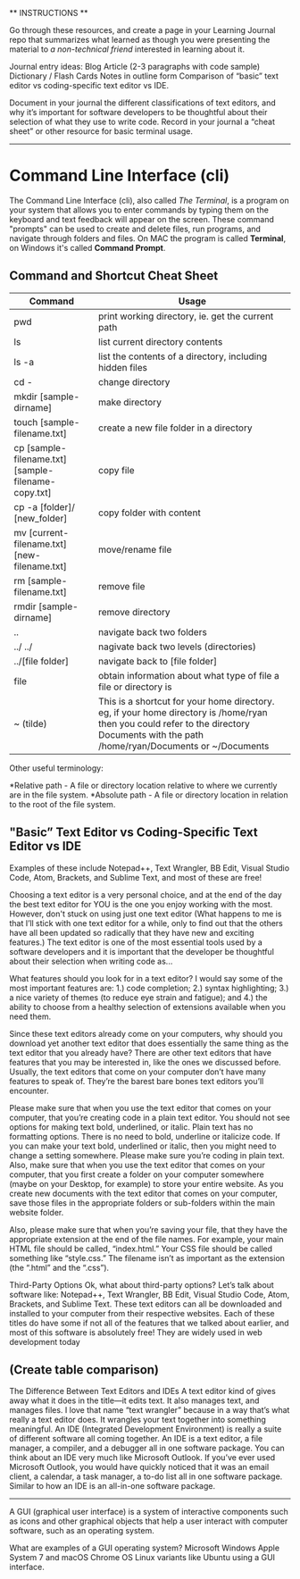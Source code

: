 ** INSTRUCTIONS **

Go through these resources, and create a page in your Learning Journal repo that summarizes what learned 
as though you were presenting the material to *a non-technical friend* interested in learning about it.

Journal entry ideas:
Blog Article (2-3 paragraphs with code sample)
Dictionary / Flash Cards
Notes in outline form
Comparison of “basic” text editor vs coding-specific text editor vs IDE.

Document in your journal the different classifications of text editors, and 
why it’s important for software developers to be thoughtful about their selection of what they use to write code.
Record in your journal a “cheat sheet” or other resource for basic terminal usage.
______________________________________________________________

# Command Line Interface (cli)

The Command Line Interface (cli), also called *The Terminal*, is a program on your system that allows you to enter commands 
by typing them on the keyboard and text feedback will appear on the screen. These command "prompts" can be used to create and delete files, run programs, and navigate through folders and files.  On MAC the program is called **Terminal**, on Windows it's called **Command Prompt**.

## **Command and Shortcut Cheat Sheet**

| Command       | Usage         |
| ------------- | ------------- |
| pwd   | print working directory, ie. get the current path
| ls   | list current directory contents
| ls -a | list the contents of a directory, including hidden files
| cd -   | change directory
| mkdir [sample-dirname]   | make directory
| touch [sample-filename.txt]   | create a new file folder in a directory
| cp [sample-filename.txt] [sample-filename-copy.txt]   | copy file 
| cp -a [folder]/ [new_folder]   | copy folder with content
| mv [current-filename.txt] [new-filename.txt]   | move/rename file
| rm [sample-filename.txt]   | remove file
| rmdir [sample-dirname]   | remove directory
| ..  | navigate back two folders
| ../ ../  | nagivate back two levels (directories)
| ../[file folder]  | navigate back to [file folder]
| file  | obtain information about what type of file a file or directory is
| ~ (tilde)  | This is a shortcut for your home directory. eg, if your home directory is /home/ryan then you could refer to the directory Documents with the path /home/ryan/Documents or ~/Documents

Other useful terminology:

*Relative path - A file or directory location relative to where we currently are in the file system.
*Absolute path - A file or directory location in relation to the root of the file system.

## "Basic” Text Editor vs Coding-Specific Text Editor vs IDE

Examples of these include Notepad++, Text Wrangler, BB Edit, Visual Studio Code, Atom, Brackets, and Sublime Text, and most of these are free!

Choosing a text editor is a very personal choice, and at the end of the day the best text editor for YOU 
is the one you enjoy working with the most.  However, don't stuck on using just one text editor (What happens to me is that
I’ll stick with one text editor for a while, only to find out that the
others have all been updated so radically that they have new and
exciting features.)
The text editor is one of the most essential tools used by a software developers and it is important that the developer be thoughtful about their
selection when writing code as...

What features should you look for in a text editor? I would say some
of the most important features are: 1.) code completion; 2.) syntax
highlighting; 3.) a nice variety of themes (to reduce eye strain and
fatigue); and 4.) the ability to choose from a healthy selection of
extensions available when you need them. 

Since these text editors already come on your computers, why should
you download yet another text editor that does essentially the same
thing as the text editor that you already have? There are other text
editors that have features that you may be interested in, like the ones
we discussed before. Usually, the text editors that come on your
computer don’t have many features to speak of. They’re the barest
bare bones text editors you’ll encounter.

Please make sure that when you use the text editor that comes on
your computer, that you’re creating code in a plain text editor. You
should not see options for making text bold, underlined, or italic.
Plain text has no formatting options. There is no need to bold,
underline or italicize code. If you can make your text bold, underlined
or italic, then you might need to change a setting somewhere. Please
make sure you’re coding in plain text.
Also, make sure that when you use the text editor that comes on your
computer, that you first create a folder on your computer somewhere
(maybe on your Desktop, for example) to store your entire website.
As you create new documents with the text editor that comes on your
computer, save those files in the appropriate folders or sub-folders
within the main website folder.

Also, please make sure that when you’re saving your file, that they
have the appropriate extension at the end of the file names. For
example, your main HTML file should be called, “index.html.” Your
CSS file should be called something like “style.css.” The filename isn’t
as important as the extension (the “.html” and the “.css”).

Third-Party Options
Ok, what about third-party options? Let’s talk about software like:
Notepad++, Text Wrangler, BB Edit, Visual Studio Code, Atom,
Brackets, and Sublime Text. These text editors can all be downloaded
and installed to your computer from their respective websites. Each
of these titles do have some if not all of the features that we talked
about earlier, and most of this software is absolutely free! They are
widely used in web development today

## **(Create table comparison)**

The Difference Between Text
Editors and IDEs
A text editor kind of gives away what it does in the title—it edits text.
It also manages text, and manages files. I love that name “text
wrangler” because in a way that’s what really a text editor does. It
wrangles your text together into something meaningful.
An IDE (Integrated Development Environment) is really a suite of
different software all coming together. An IDE is a text editor, a file
manager, a compiler, and a debugger all in one software package.
You can think about an IDE very much like Microsoft Outlook. If
you’ve ever used Microsoft Outlook, you would have quickly noticed
that it was an email client, a calendar, a task manager, a to-do list all
in one software package. Similar to how an IDE is an all-in-one
software package.


___________________

A GUI (graphical user interface) is a system of interactive components such as icons and other graphical objects 
that help a user interact with computer software, such as an operating system. 

What are examples of a GUI operating system?
Microsoft Windows
Apple System 7 and macOS
Chrome OS
Linux variants like Ubuntu using a GUI interface.

